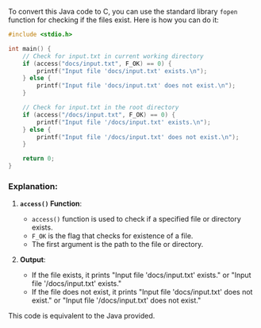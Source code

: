 To convert this Java code to C, you can use the standard library `fopen` function for checking if the files exist. Here is how you can do it:

```c
#include <stdio.h>

int main() {
    // Check for input.txt in current working directory
    if (access("docs/input.txt", F_OK) == 0) {
        printf("Input file 'docs/input.txt' exists.\n");
    } else {
        printf("Input file 'docs/input.txt' does not exist.\n");
    }

    // Check for input.txt in the root directory
    if (access("/docs/input.txt", F_OK) == 0) {
        printf("Input file '/docs/input.txt' exists.\n");
    } else {
        printf("Input file '/docs/input.txt' does not exist.\n");
    }

    return 0;
}
```

### Explanation:
1. **`access()` Function**:
   - `access()` function is used to check if a specified file or directory exists.
   - `F_OK` is the flag that checks for existence of a file.
   - The first argument is the path to the file or directory.

2. **Output**:
   - If the file exists, it prints "Input file 'docs/input.txt' exists." or "Input file '/docs/input.txt' exists."
   - If the file does not exist, it prints "Input file 'docs/input.txt' does not exist." or "Input file '/docs/input.txt' does not exist."

This code is equivalent to the Java provided.
